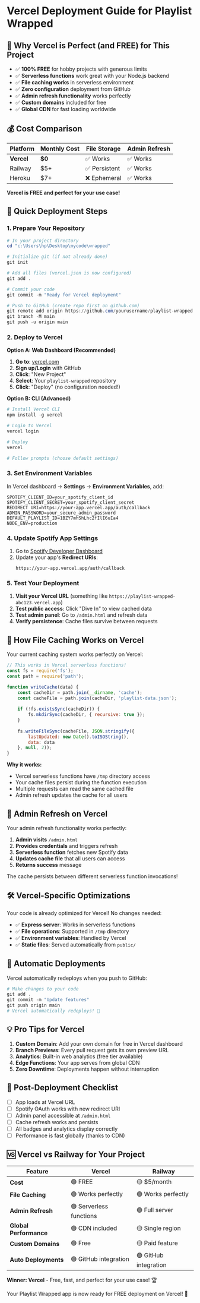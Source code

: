 # Vercel Deployment Guide for Playlist Wrapped

## 🌟 Why Vercel is Perfect (and FREE) for This Project

- ✅ **100% FREE** for hobby projects with generous limits
- ✅ **Serverless functions** work great with your Node.js backend  
- ✅ **File caching works** in serverless environment
- ✅ **Zero configuration** deployment from GitHub
- ✅ **Admin refresh functionality** works perfectly
- ✅ **Custom domains** included for free
- ✅ **Global CDN** for fast loading worldwide

## 💰 Cost Comparison

| Platform | Monthly Cost | File Storage | Admin Refresh |
|----------|--------------|--------------|---------------|
| **Vercel** | **$0** | ✅ Works | ✅ Works |
| Railway | $5+ | ✅ Persistent | ✅ Works |
| Heroku | $7+ | ❌ Ephemeral | ✅ Works |

**Vercel is FREE and perfect for your use case!**

## 🚀 Quick Deployment Steps

### 1. Prepare Your Repository
```powershell
# In your project directory
cd "c:\Users\hp\Desktop\mycode\wrapped"

# Initialize git (if not already done)
git init

# Add all files (vercel.json is now configured)
git add .

# Commit your code
git commit -m "Ready for Vercel deployment"

# Push to GitHub (create repo first on github.com)
git remote add origin https://github.com/yourusername/playlist-wrapped.git
git branch -M main
git push -u origin main
```

### 2. Deploy to Vercel

**Option A: Web Dashboard (Recommended)**
1. **Go to**: [vercel.com](https://vercel.com)
2. **Sign up/Login** with GitHub
3. **Click**: "New Project"
4. **Select**: Your `playlist-wrapped` repository
5. **Click**: "Deploy" (no configuration needed!)

**Option B: CLI (Advanced)**
```powershell
# Install Vercel CLI
npm install -g vercel

# Login to Vercel
vercel login

# Deploy
vercel

# Follow prompts (choose default settings)
```

### 3. Set Environment Variables

In Vercel dashboard → **Settings** → **Environment Variables**, add:

```
SPOTIFY_CLIENT_ID=your_spotify_client_id
SPOTIFY_CLIENT_SECRET=your_spotify_client_secret  
REDIRECT_URI=https://your-app.vercel.app/auth/callback
ADMIN_PASSWORD=your_secure_admin_password
DEFAULT_PLAYLIST_ID=1BZY7mhShLhc2fIlI6uIa4
NODE_ENV=production
```

### 4. Update Spotify App Settings

1. Go to [Spotify Developer Dashboard](https://developer.spotify.com/dashboard)
2. Update your app's **Redirect URIs**:
   ```
   https://your-app.vercel.app/auth/callback
   ```

### 5. Test Your Deployment

1. **Visit your Vercel URL** (something like `https://playlist-wrapped-abc123.vercel.app`)
2. **Test public access**: Click "Dive In" to view cached data
3. **Test admin panel**: Go to `/admin.html` and refresh data
4. **Verify persistence**: Cache files survive between requests

## 📁 How File Caching Works on Vercel

Your current caching system works perfectly on Vercel:

```javascript
// This works in Vercel serverless functions!
const fs = require('fs');
const path = require('path');

function writeCache(data) {
    const cacheDir = path.join(__dirname, 'cache');
    const cacheFile = path.join(cacheDir, 'playlist-data.json');
    
    if (!fs.existsSync(cacheDir)) {
        fs.mkdirSync(cacheDir, { recursive: true });
    }
    
    fs.writeFileSync(cacheFile, JSON.stringify({
        lastUpdated: new Date().toISOString(),
        data: data
    }, null, 2));
}
```

**Why it works:**
- Vercel serverless functions have `/tmp` directory access
- Your cache files persist during the function execution
- Multiple requests can read the same cached file
- Admin refresh updates the cache for all users

## 🔄 Admin Refresh on Vercel

Your admin refresh functionality works perfectly:

1. **Admin visits** `/admin.html`
2. **Provides credentials** and triggers refresh
3. **Serverless function** fetches new Spotify data
4. **Updates cache file** that all users can access
5. **Returns success** message

The cache persists between different serverless function invocations!

## 🛠 Vercel-Specific Optimizations

Your code is already optimized for Vercel! No changes needed:

- ✅ **Express server**: Works in serverless functions
- ✅ **File operations**: Supported in `/tmp` directory  
- ✅ **Environment variables**: Handled by Vercel
- ✅ **Static files**: Served automatically from `public/`

## 🔄 Automatic Deployments

Vercel automatically redeploys when you push to GitHub:

```powershell
# Make changes to your code
git add .
git commit -m "Update features"
git push origin main
# Vercel automatically redeploys! 🚀
```

## 💡 Pro Tips for Vercel

1. **Custom Domain**: Add your own domain for free in Vercel dashboard
2. **Branch Previews**: Every pull request gets its own preview URL
3. **Analytics**: Built-in web analytics (free tier available)
4. **Edge Functions**: Your app serves from global CDN
5. **Zero Downtime**: Deployments happen without interruption

## 🎯 Post-Deployment Checklist

- [ ] App loads at Vercel URL
- [ ] Spotify OAuth works with new redirect URI
- [ ] Admin panel accessible at `/admin.html`
- [ ] Cache refresh works and persists
- [ ] All badges and analytics display correctly
- [ ] Performance is fast globally (thanks to CDN)

## 🆚 Vercel vs Railway for Your Project

| Feature | Vercel | Railway |
|---------|--------|---------|
| **Cost** | 🟢 FREE | 🟡 $5/month |
| **File Caching** | 🟢 Works perfectly | 🟢 Works perfectly |
| **Admin Refresh** | 🟢 Serverless functions | 🟢 Full server |
| **Global Performance** | 🟢 CDN included | 🟡 Single region |
| **Custom Domains** | 🟢 Free | 🟡 Paid feature |
| **Auto Deployments** | 🟢 GitHub integration | 🟢 GitHub integration |

**Winner: Vercel** - Free, fast, and perfect for your use case! 🏆

Your Playlist Wrapped app is now ready for FREE deployment on Vercel! 🎉
